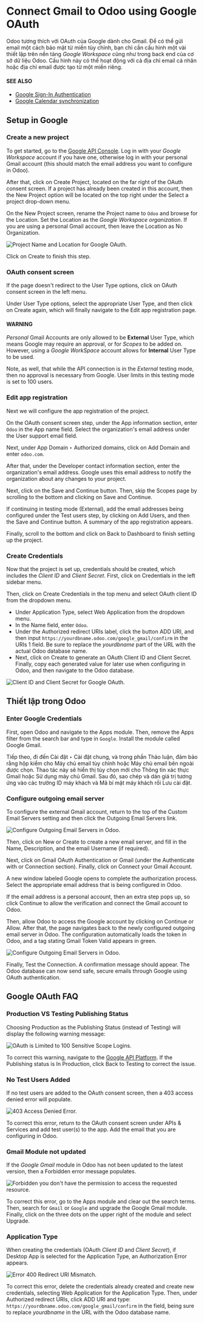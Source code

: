 # Connect Gmail to Odoo using Google OAuth

Odoo tương thích với OAuth của Google dành cho Gmail. Để có thể gửi email một cách bảo mật từ miền tùy chỉnh, bạn chỉ cần cấu hình một vài thiết lập trên nền tảng *Google Workspace* cũng như trong back end của cơ sở dữ liệu Odoo. Cấu hình này có thể hoạt động với cả địa chỉ email cá nhân hoặc địa chỉ email được tạo từ một miền riêng.

#### SEE ALSO
- [Google Sign-In Authentication](../users/google.md)
- [Google Calendar synchronization](../../productivity/calendar/google.md)

## Setup in Google

### Create a new project

To get started, go to the [Google API Console](https://console.developers.google.com). Log in
with your *Google Workspace* account if you have one, otherwise log in with your personal Gmail
account (this should match the email address you want to configure in Odoo).

After that, click on Create Project, located on the far right of the OAuth
consent screen. If a project has already been created in this account, then the New
Project option will be located on the top right under the Select a project drop-down
menu.

On the New Project screen, rename the Project name to `Odoo` and
browse for the Location. Set the Location as the *Google Workspace
organization*. If you are using a personal Gmail account, then leave the Location as
No Organization.

![Project Name and Location for Google OAuth.](../../../.gitbook/assets/new-project.png)

Click on Create to finish this step.

### OAuth consent screen

If the page doesn't redirect to the User Type options, click on OAuth
consent screen in the left menu.

Under User Type options, select the appropriate User Type, and then click on
Create again, which will finally navigate to the Edit app registration
page.

#### WARNING
*Personal* Gmail Accounts are only allowed to be **External** User Type, which means Google may
require an approval, or for *Scopes* to be added on. However, using a *Google WorkSpace* account
allows for **Internal** User Type to be used.

Note, as well, that while the API connection is in the *External* testing mode, then no approval is
necessary from Google. User limits in this testing mode is set to 100 users.

### Edit app registration

Next we will configure the app registration of the project.

On the OAuth consent screen step, under the App information section, enter
`Odoo` in the App name field. Select the organization's email address under the
User support email field.

Next, under App Domain ‣ Authorized domains, click on Add Domain and
enter `odoo.com`.

After that, under the Developer contact information section, enter the organization's
email address. Google uses this email address to notify the organization about any changes to your
project.

Next, click on the Save and Continue button. Then, skip the Scopes page
by scrolling to the bottom and clicking on Save and Continue.

If continuing in testing mode (External), add the email addresses being configured under the
Test users step, by clicking on Add Users, and then the Save and
Continue button. A summary of the app registration appears.

Finally, scroll to the bottom and click on Back to Dashboard to finish setting up the
project.

### Create Credentials

Now that the project is set up, credentials should be created, which includes the *Client ID* and
*Client Secret*. First, click on Credentials in the left sidebar menu.

Then, click on Create Credentials in the top menu and select OAuth client ID
from the dropdown menu.

- Under Application Type, select Web Application from the dropdown menu.
- In the Name field, enter `Odoo`.
- Under the Authorized redirect URIs label, click the button ADD URI, and
  then input `https://yourdbname.odoo.com/google_gmail/confirm` in the URIs 1 field.
  Be sure to replace the *yourdbname* part of the URL with the actual Odoo database name.
- Next, click on Create to generate an OAuth Client ID and Client
  Secret. Finally, copy each generated value for later use when configuring in Odoo, and then
  navigate to the Odoo database.

![Client ID and Client Secret for Google OAuth.](../../../.gitbook/assets/client-credentials.png)

## Thiết lập trong Odoo

### Enter Google Credentials

First, open Odoo and navigate to the Apps module. Then, remove the Apps
filter from the search bar and type in `Google`. Install the module called Google
Gmail.

Tiếp theo, đi đến Cài đặt ‣ Cài đặt chung, và trong phần Thảo luận, đảm bảo rằng hộp kiểm cho Máy chủ email tùy chỉnh hoặc Máy chủ email bên ngoài được chọn. Thao tác này sẽ hiển thị tùy chọn mới cho Thông tin xác thực Gmail hoặc Sử dụng máy chủ Gmail. Sau đó, sao chép và dán giá trị tương ứng vào các trường ID máy khách và Mã bí mật máy khách rồi Lưu cài đặt.

### Configure outgoing email server

To configure the external Gmail account, return to the top of the Custom Email Servers
setting and then click the Outgoing Email Servers link.

![Configure Outgoing Email Servers in Odoo.](../../../.gitbook/assets/outgoing-servers.png)

Then, click on New or Create to create a new email server, and fill in the
Name, Description, and the email Username (if required).

Next, click on Gmail OAuth Authentication or Gmail (under the
Authenticate with or Connection section). Finally, click on
Connect your Gmail Account.

A new window labeled Google opens to complete the authorization process. Select the
appropriate email address that is being configured in Odoo.

If the email address is a personal account, then an extra step pops up, so click
Continue to allow the verification and connect the Gmail account to Odoo.

Then, allow Odoo to access the Google account by clicking on Continue or
Allow. After that, the page navigates back to the newly configured outgoing email
server in Odoo. The configuration automatically loads the token in Odoo, and a tag stating
Gmail Token Valid appears in green.

![Configure Outgoing Email Servers in Odoo.](../../../.gitbook/assets/green-token.png)

Finally, Test the Connection. A confirmation message should appear. The Odoo database
can now send safe, secure emails through Google using OAuth authentication.

## Google OAuth FAQ

### Production VS Testing Publishing Status

Choosing Production as the Publishing Status (instead of
Testing) will display the following warning message:

![OAuth is Limited to 100 Sensitive Scope Logins.](../../../.gitbook/assets/published-status.png)

To correct this warning, navigate to the [Google API Platform](https://console.cloud.google.com/apis/credentials/consent). If the Publishing status
is In Production, click Back to Testing to correct the issue.

### No Test Users Added

If no test users are added to the OAuth consent screen, then a 403 access denied error will
populate.

![403 Access Denied Error.](../../../.gitbook/assets/403-error.png)

To correct this error, return to the OAuth consent screen under APIs &
Services and add test user(s) to the app. Add the email that you are configuring in Odoo.

### Gmail Module not updated

If the *Google Gmail* module in Odoo has not been updated to the latest version, then a
Forbidden error message populates.

![Forbidden you don't have the permission to access the requested resource.](../../../.gitbook/assets/forbidden-error.png)

To correct this error, go to the Apps module and clear out the search terms. Then,
search for `Gmail` or `Google` and upgrade the Google Gmail module. Finally, click
on the three dots on the upper right of the module and select Upgrade.

### Application Type

When creating the credentials (OAuth *Client ID* and *Client Secret*), if Desktop App is
selected for the Application Type, an Authorization Error appears.

![Error 400 Redirect URI Mismatch.](../../../.gitbook/assets/error-400.png)

To correct this error, delete the credentials already created and create new credentials, selecting
Web Application for the Application Type. Then, under Authorized
redirect URIs, click ADD URI and type:
`https://yourdbname.odoo.com/google_gmail/confirm` in the field, being sure to replace *yourdbname*
in the URL with the Odoo database name.
